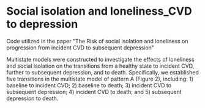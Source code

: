 # Social isolation and loneliness_CVD to depression
Code utilized in the paper "The Risk of social isolation and loneliness on progression from incident CVD to subsequent depression"

Multistate models were constructed to investigate the effects of loneliness and social isolation on the transitions from a healthy state to incident CVD, further to subsequent depression, and to death. Specifically, we established five transitions in the multistate model of pattern A (Figure 2), including: 1) baseline to incident CVD; 2) baseline to death; 3) incident CVD to subsequent depression; 4) incident CVD to death; and 5) subsequent depression to death.
